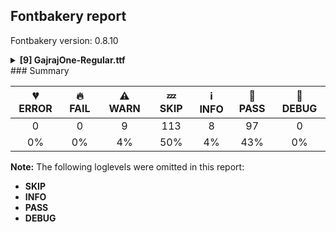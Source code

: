 ## Fontbakery report

Fontbakery version: 0.8.10

<details><summary><b>[9] GajrajOne-Regular.ttf</b></summary><div><details><summary>⚠ <b>WARN:</b> Ensure Stylistic Sets have description. (<a href="https://font-bakery.readthedocs.io/en/stable/fontbakery/profiles/googlefonts.html#com.google.fonts/check/stylisticset_description">com.google.fonts/check/stylisticset_description</a>)</summary><div>


* ⚠ **WARN** The stylistic set ss02 lacks a description string on the 'name' table. [code: missing-description]
</div></details><details><summary>⚠ <b>WARN:</b> Ensure fonts have ScriptLangTags declared on the 'meta' table. (<a href="https://font-bakery.readthedocs.io/en/stable/fontbakery/profiles/googlefonts.html#com.google.fonts/check/meta/script_lang_tags">com.google.fonts/check/meta/script_lang_tags</a>)</summary><div>


* ⚠ **WARN** This font file does not have a 'meta' table. [code: lacks-meta-table]
</div></details><details><summary>⚠ <b>WARN:</b> Check if each glyph has the recommended amount of contours. (<a href="https://font-bakery.readthedocs.io/en/stable/fontbakery/profiles/universal.html#com.google.fonts/check/contour_count">com.google.fonts/check/contour_count</a>)</summary><div>


* ⚠ **WARN** This font has a 'Soft Hyphen' character (codepoint 0x00AD) which is supposed to be zero-width and invisible, and is used to mark a hyphenation possibility within a word in the absence of or overriding dictionary hyphenation. It is mostly an obsolete mechanism now, and the character is only included in fonts for legacy codepage coverage. [code: softhyphen]
* ⚠ **WARN** This check inspects the glyph outlines and detects the total number of contours in each of them. The expected values are infered from the typical ammounts of contours observed in a large collection of reference font families. The divergences listed below may simply indicate a significantly different design on some of your glyphs. On the other hand, some of these may flag actual bugs in the font such as glyphs mapped to an incorrect codepoint. Please consider reviewing the design and codepoint assignment of these to make sure they are correct.

The following glyphs do not have the recommended number of contours:

	- Glyph name: X	Contours detected: 3	Expected: 1

	- Glyph name: Y	Contours detected: 2	Expected: 1

	- Glyph name: g	Contours detected: 1	Expected: 2 or 3

	- Glyph name: x	Contours detected: 3	Expected: 1

	- Glyph name: Yacute	Contours detected: 3	Expected: 2

	- Glyph name: aogonek	Contours detected: 3	Expected: 2

	- Glyph name: eogonek	Contours detected: 3	Expected: 2

	- Glyph name: gcircumflex	Contours detected: 2	Expected: 3 or 4

	- Glyph name: gbreve	Contours detected: 2	Expected: 3 or 4

	- Glyph name: gdotaccent	Contours detected: 2	Expected: 3 or 4 

	- And 66 more.

Use -F or --full-lists to disable shortening of long lists.
 [code: contour-count]
</div></details><details><summary>⚠ <b>WARN:</b> Check glyphs in mark glyph class are non-spacing. (<a href="https://font-bakery.readthedocs.io/en/stable/fontbakery/profiles/gdef.html#com.google.fonts/check/gdef_spacing_marks">com.google.fonts/check/gdef_spacing_marks</a>)</summary><div>


* ⚠ **WARN** The following spacing glyphs may be in the GDEF mark glyph class by mistake:
	 acute (U+00B4), breve (U+02D8), caron (U+02C7), cedilla (U+00B8), circumflex (U+02C6), commaaccentcomb (U+0326), dieresis (U+00A8), dotaccent (U+02D9), grave (U+0060), hungarumlaut (U+02DD) and 4 more.

Use -F or --full-lists to disable shortening of long lists. [code: spacing-mark-glyphs]
</div></details><details><summary>⚠ <b>WARN:</b> Check mark characters are in GDEF mark glyph class. (<a href="https://font-bakery.readthedocs.io/en/stable/fontbakery/profiles/gdef.html#com.google.fonts/check/gdef_mark_chars">com.google.fonts/check/gdef_mark_chars</a>)</summary><div>


* ⚠ **WARN** The following mark characters could be in the GDEF mark glyph class:
	 Nukta.dv (U+093C), acutecomb (U+0301), brevecomb (U+0306), caroncomb (U+030C), cedillacomb (U+0327), circumflexcomb (U+0302), commaturnedabovecomb (U+0312), dieresiscomb (U+0308), dotaccentcomb (U+0307), gravecomb (U+0300) and 9 more.

Use -F or --full-lists to disable shortening of long lists. [code: mark-chars]
</div></details><details><summary>⚠ <b>WARN:</b> Check GDEF mark glyph class doesn't have characters that are not marks. (<a href="https://font-bakery.readthedocs.io/en/stable/fontbakery/profiles/gdef.html#com.google.fonts/check/gdef_non_mark_chars">com.google.fonts/check/gdef_non_mark_chars</a>)</summary><div>


* ⚠ **WARN** The following non-mark characters should not be in the GDEF mark glyph class:
	 U+0060, U+00A8, U+00AF, U+00B4, U+00B8, U+02C6, U+02C7, U+02D8, U+02D9, U+02DA and 3 more.

Use -F or --full-lists to disable shortening of long lists. [code: non-mark-chars]
</div></details><details><summary>⚠ <b>WARN:</b> Do any segments have colinear vectors? (<a href="https://font-bakery.readthedocs.io/en/stable/fontbakery/profiles/<Section: Outline Correctness Checks>.html#com.google.fonts/check/outline_colinear_vectors">com.google.fonts/check/outline_colinear_vectors</a>)</summary><div>


* ⚠ **WARN** The following glyphs have colinear vectors:

	* Cha.dv (U+091B): L<<597.0,500.0>--<641.0,500.0>> -> L<<641.0,500.0>--<707.0,500.0>>

	* Cha.dv (U+091B): L<<653.0,438.0>--<641.0,438.0>> -> L<<641.0,438.0>--<630.0,438.0>>

	* Chandrabindu.dv (U+0901): L<<-170.0,815.0>--<-170.0,894.0>> -> L<<-170.0,894.0>--<-170.0,900.0>>

	* Chandrabindu.dv (U+0901): L<<-50.0,913.0>--<-50.0,834.0>> -> L<<-50.0,834.0>--<-50.0,828.0>>

	* D (U+0044): L<<30.0,665.0>--<320.0,665.0>> -> L<<320.0,665.0>--<526.0,665.0>>

	* D (U+0044): L<<526.0,0.0>--<320.0,0.0>> -> L<<320.0,0.0>--<30.0,0.0>>

	* Dcaron (U+010E): L<<30.0,665.0>--<320.0,665.0>> -> L<<320.0,665.0>--<526.0,665.0>>

	* Dcaron (U+010E): L<<526.0,0.0>--<320.0,0.0>> -> L<<320.0,0.0>--<30.0,0.0>>

	* Dcroat (U+0110): L<<50.0,665.0>--<340.0,665.0>> -> L<<340.0,665.0>--<546.0,665.0>>

	* Dcroat (U+0110): L<<546.0,0.0>--<340.0,0.0>> -> L<<340.0,0.0>--<50.0,0.0>> 

	* And 64 more.

Use -F or --full-lists to disable shortening of long lists. [code: found-colinear-vectors]
</div></details><details><summary>⚠ <b>WARN:</b> Do outlines contain any jaggy segments? (<a href="https://font-bakery.readthedocs.io/en/stable/fontbakery/profiles/<Section: Outline Correctness Checks>.html#com.google.fonts/check/outline_jaggy_segments">com.google.fonts/check/outline_jaggy_segments</a>)</summary><div>


* ⚠ **WARN** The following glyphs have jaggy segments:

	* a (U+0061): B<<379.5,327.5>-<398.0,321.0>-<399.0,310.0>>/L<<399.0,310.0>--<399.0,432.0>> = 5.1944289077348

	* aacute (U+00E1): B<<379.5,327.5>-<398.0,321.0>-<399.0,310.0>>/L<<399.0,310.0>--<399.0,432.0>> = 5.1944289077348

	* abreve (U+0103): B<<379.5,327.5>-<398.0,321.0>-<399.0,310.0>>/L<<399.0,310.0>--<399.0,432.0>> = 5.1944289077348

	* acaron (U+01CE): B<<379.5,327.5>-<398.0,321.0>-<399.0,310.0>>/L<<399.0,310.0>--<399.0,432.0>> = 5.1944289077348

	* acircumflex (U+00E2): B<<379.5,327.5>-<398.0,321.0>-<399.0,310.0>>/L<<399.0,310.0>--<399.0,432.0>> = 5.1944289077348

	* adieresis (U+00E4): B<<379.5,327.5>-<398.0,321.0>-<399.0,310.0>>/L<<399.0,310.0>--<399.0,432.0>> = 5.1944289077348

	* ae (U+00E6): B<<379.5,327.5>-<398.0,321.0>-<399.0,310.0>>/L<<399.0,310.0>--<399.0,432.0>> = 5.1944289077348

	* agrave (U+00E0): B<<379.5,327.5>-<398.0,321.0>-<399.0,310.0>>/L<<399.0,310.0>--<399.0,432.0>> = 5.1944289077348

	* amacron (U+0101): B<<379.5,327.5>-<398.0,321.0>-<399.0,310.0>>/L<<399.0,310.0>--<399.0,432.0>> = 5.1944289077348

	* aogonek (U+0105): B<<379.5,327.5>-<398.0,321.0>-<399.0,310.0>>/L<<399.0,310.0>--<399.0,432.0>> = 5.1944289077348 

	* And 8 more.

Use -F or --full-lists to disable shortening of long lists. [code: found-jaggy-segments]
</div></details><details><summary>⚠ <b>WARN:</b> Do outlines contain any semi-vertical or semi-horizontal lines? (<a href="https://font-bakery.readthedocs.io/en/stable/fontbakery/profiles/<Section: Outline Correctness Checks>.html#com.google.fonts/check/outline_semi_vertical">com.google.fonts/check/outline_semi_vertical</a>)</summary><div>


* ⚠ **WARN** The following glyphs have semi-vertical/semi-horizontal lines:

	* Aath.dv (U+096E): L<<132.0,642.0>--<372.0,640.0>>

	* Aath.dv (U+096E): L<<377.0,291.0>--<617.0,289.0>>

	* Cha.dv (U+091B): L<<931.0,302.0>--<930.0,175.0>>

	* Ek.dv (U+0967): L<<344.0,1.0>--<104.0,-1.0>>

	* Om.dv (U+0950): L<<640.0,68.0>--<905.0,67.0>>

	* Om.dv (U+0950): L<<859.0,455.0>--<860.0,310.0>>

	* W (U+0057): L<<811.0,278.0>--<810.0,536.0>>

	* Wacute (U+1E82): L<<811.0,278.0>--<810.0,536.0>>

	* Wcircumflex (U+0174): L<<811.0,278.0>--<810.0,536.0>>

	* Wdieresis (U+1E84): L<<811.0,278.0>--<810.0,536.0>> 

	* And 21 more.

Use -F or --full-lists to disable shortening of long lists. [code: found-semi-vertical]
</div></details><br></div></details>
### Summary

| 💔 ERROR | 🔥 FAIL | ⚠ WARN | 💤 SKIP | ℹ INFO | 🍞 PASS | 🔎 DEBUG |
|:-----:|:----:|:----:|:----:|:----:|:----:|:----:|
| 0 | 0 | 9 | 113 | 8 | 97 | 0 |
| 0% | 0% | 4% | 50% | 4% | 43% | 0% |

**Note:** The following loglevels were omitted in this report:
* **SKIP**
* **INFO**
* **PASS**
* **DEBUG**
